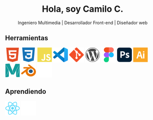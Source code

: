 <div align= "center">
  <h1>Hola, soy Camilo C.</h1>
  <p>Ingeniero Multimedia | Desarrollador Front-end | Diseñador web</p>
</div>

## Herramientas

<div>
  <img src="https://github.com/devicons/devicon/blob/master/icons/html5/html5-plain.svg" alt="HTML" height="48">
  <img src="https://github.com/devicons/devicon/blob/master/icons/css3/css3-plain.svg" alt="CSS3" height="48">
  <img src="https://github.com/devicons/devicon/blob/master/icons/javascript/javascript-plain.svg" alt="JavaScript" height="48">
  <img src="https://github.com/devicons/devicon/blob/master/icons/vscode/vscode-original.svg" alt="VS Code" height="48">
  <img src="https://github.com/devicons/devicon/blob/master/icons/git/git-plain.svg" alt="Git" height="48">
  <img src="https://github.com/devicons/devicon/blob/master/icons/wordpress/wordpress-plain.svg" alt="WordPress" height="48">
  <img src="https://github.com/devicons/devicon/blob/master/icons/figma/figma-original.svg" alt="Figma" height="48">
  <img src="https://github.com/devicons/devicon/blob/master/icons/photoshop/photoshop-plain.svg" alt="Photoshop" height="48">
  <img src="https://github.com/devicons/devicon/blob/master/icons/illustrator/illustrator-plain.svg" alt="Illustrator" height="48">
  <img src="https://github.com/devicons/devicon/blob/master/icons/maya/maya-plain.svg" alt="Maya" height="48">
  <img src="https://github.com/devicons/devicon/blob/master/icons/blender/blender-original.svg" alt="Blender" height="48">
  <img src="./unity.svg" alt="Unity" height="48">
</div>

## Aprendiendo
<div>
  <img src="https://github.com/devicons/devicon/blob/master/icons/react/react-original.svg" alt="React" height="48">
  <img src="./nextjs.svg" alt="Next JS" height="48">
</div>
